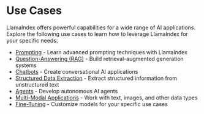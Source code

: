 # Use Cases

LlamaIndex offers powerful capabilities for a wide range of AI applications. Explore the following use cases to learn how to leverage LlamaIndex for your specific needs:

- [Prompting](/python/framework/use_cases/prompting) - Learn advanced prompting techniques with LlamaIndex
- [Question-Answering (RAG)](./q_and_a/index.md) - Build retrieval-augmented generation systems
- [Chatbots](/python/framework/use_cases/chatbots) - Create conversational AI applications
- [Structured Data Extraction](/python/framework/use_cases/extraction) - Extract structured information from unstructured text
- [Agents](/python/framework/use_cases/agents) - Develop autonomous AI agents
- [Multi-Modal Applications](/python/framework/use_cases/multimodal) - Work with text, images, and other data types
- [Fine-Tuning](/python/framework/use_cases/fine_tuning) - Customize models for your specific use cases
